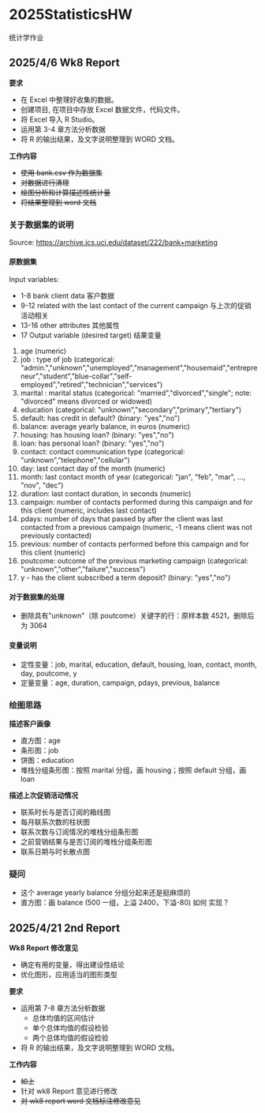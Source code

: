 # 2025StatisticsHW

统计学作业

## 2025/4/6 Wk8 Report

**要求**

- 在 Excel 中整理好收集的数据。
- 创建项目, 在项目中存放 Excel 数据文件，代码文件。
- 将 Excel 导入 R Studio。
- 运用第 3-4 章方法分析数据
- 将 R 的输出结果，及文字说明整理到 WORD 文档。

**工作内容**

- ~~使用 bank.csv 作为数据集~~
- ~~对数据进行清理~~
- ~~绘图分析和计算描述性统计量~~
- ~~将结果整理到 word 文档~~

### 关于数据集的说明

Source: https://archive.ics.uci.edu/dataset/222/bank+marketing

#### 原数据集

Input variables:

- 1-8 bank client data 客户数据
- 9-12 related with the last contact of the current campaign 与上次的促销活动相关
- 13-16 other attributes 其他属性
- 17 Output variable (desired target) 结果变量

1. age (numeric)
2. job : type of job (categorical: "admin.","unknown","unemployed","management","housemaid","entrepreneur","student","blue-collar","self-employed","retired","technician","services")
3. marital : marital status (categorical: "married","divorced","single"; note: "divorced" means divorced or widowed)
4. education (categorical: "unknown","secondary","primary","tertiary")
5. default: has credit in default? (binary: "yes","no")
6. balance: average yearly balance, in euros (numeric)
7. housing: has housing loan? (binary: "yes","no")
8. loan: has personal loan? (binary: "yes","no")
9. contact: contact communication type (categorical: "unknown","telephone","cellular")
10. day: last contact day of the month (numeric)
11. month: last contact month of year (categorical: "jan", "feb", "mar", ..., "nov", "dec")
12. duration: last contact duration, in seconds (numeric)
13. campaign: number of contacts performed during this campaign and for this client (numeric, includes last contact)
14. pdays: number of days that passed by after the client was last contacted from a previous campaign (numeric, -1 means client was not previously contacted)
15. previous: number of contacts performed before this campaign and for this client (numeric)
16. poutcome: outcome of the previous marketing campaign (categorical: "unknown","other","failure","success")
17. y - has the client subscribed a term deposit? (binary: "yes","no")

#### 对于数据集的处理

- 删除具有"unknown"（除 poutcome）关键字的行：原样本数 4521，删除后为 3064

#### 变量说明

- 定性变量：job, marital, education, default, housing, loan, contact, month, day, poutcome, y
- 定量变量：age, duration, campaign, pdays, previous, balance

### 绘图思路

**描述客户画像**

- 直方图：age
- 条形图：job
- 饼图：education
- 堆栈分组条形图：按照 marital 分组，画 housing；按照 default 分组，画 loan

**描述上次促销活动情况**

- 联系时长与是否订阅的箱线图
- 每月联系次数的柱状图
- 联系次数与订阅情况的堆栈分组条形图
- 之前营销结果与是否订阅的堆栈分组条形图
- 联系日期与时长散点图

### 疑问

- 这个 average yearly balance 分组分起来还是挺麻烦的
- 直方图：画 balance (500 一组，上溢 2400，下溢-80) 如何 实现？

## 2025/4/21 2nd Report

**Wk8 Report 修改意见**

- 确定有用的变量，得出建设性结论
- 优化图形，应用适当的图形类型

**要求**

- 运用第 7-8 章方法分析数据
  - 总体均值的区间估计
  - 单个总体均值的假设检验
  - 两个总体均值的假设检验
- 将 R 的输出结果，及文字说明整理到 WORD 文档。

**工作内容**

- ~~如上~~
- 针对 wk8 Report 意见进行修改
- ~~对 wk8 report word 文档标注修改意见~~

